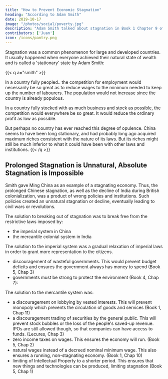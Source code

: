 ```yaml
---
title: "How to Prevent Economic Stagnation"
heading: "According to Adam Smith"
date: 2019-10-17
image: "/photos/social/poverty.jpg"
description: "Adam Smith talked about stagnation in Book 1 Chapter 9 of the Wealth of Nations"
contributors: ['Juan']
icon: /icons/pantry.png
---
```



Stagnation was a common phenomenon for large and developed countries. It usually happened when everyone achieved their natural state of wealth and is called a 'stationary' state by Adam Smith:

{{< q a="smith" >}}
<p>In a country fully peopled.. the competition for employment would necessarily be so great as to reduce wages to the minimum needed to keep up the number of labourers. The population would not increase since the country is already populous.</p>

<p>In a country fully stocked with as much business and stock as possible, the competition would everywhere be so great. It would reduce the ordinary profit as low as possible.</p> 

<p>But perhaps no country has ever reached this degree of opulence. China seems to have been long stationary, and had probably long ago acquired maximum riches consistent with the nature of its laws. But its riches might still be much inferior to what it could have been with other laws and institutions.
{{< /q >}}


## Prolonged Stagnation is Unnatural, Absolute Stagnation is Impossible

Smith gave Ming China as an example of a stagnating economy. Thus, the prolonged Chinese stagnation, as well as the decline of India during British colonialization, was a product of wrong policies and institutions. Such policies created an unnatural stagnation or decline, eventually leading to civil wars or revolutions. 

The solution to breaking out of stagnation was to break free from the restrictive laws imposed by:
- the imperial system in China
- the mercantile colonial system in India 

The solution to the imperial system was a gradual relaxation of imperial laws in order to grant more representation to the citizens. 
- discouragement of wasteful governments. This would prevent budget deficits and ensures the government always has money to spend (Book 5, Chap 3)
- governments must be strong to protect the environment (Book 4, Chap 7):

The solution to the mercantile system was:
- a discouragement on lobbying by vested interests. This will prevent monopoly which prevents the circulation of goods and services (Book 1, Chap 11)
- a discouragement trading of securities by the general public. This will prevent stock bubbles or the loss of the people's saved-up revenue. IPOs are still allowed though, so that companies can have access to funds. (Lecures, Chap 3)
- zero income taxes on wages. This ensures the economy will run. (Book 5, Chap 2)
- natural wages instead of a decreed nominal minimum wage. This also ensures a running, non-stagnating economy. (Book 1, Chap 10)
- limiting of Intellectual Property to a shorter period. This ensures that new things and technologies can be produced, limiting stagnation (Book 5, Chap 1)



<!-- Why stagnations occurs. 

money-only economies naturally stagnate and crash since the mind only knows the current spacetime. 

future spacetime are unknown so spening and investments isn't done or failof their purpose. 

wave flow without being hindered 100% by objects.   -->